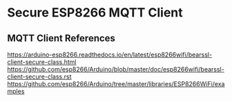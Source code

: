 # Secure ESP8266 MQTT Client

## MQTT Client References
<https://arduino-esp8266.readthedocs.io/en/latest/esp8266wifi/bearssl-client-secure-class.html>
<https://github.com/esp8266/Arduino/blob/master/doc/esp8266wifi/bearssl-client-secure-class.rst>
<https://github.com/esp8266/Arduino/tree/master/libraries/ESP8266WiFi/examples>
